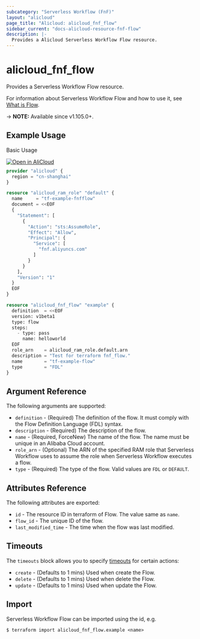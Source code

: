 ```yaml
---
subcategory: "Serverless Workflow (FnF)"
layout: "alicloud"
page_title: "Alicloud: alicloud_fnf_flow"
sidebar_current: "docs-alicloud-resource-fnf-flow"
description: |-
  Provides a Alicloud Serverless Workflow Flow resource.
---
```


# alicloud_fnf_flow

Provides a Serverless Workflow Flow resource.

For information about Serverless Workflow Flow and how to use it, see [What is Flow](https://www.alibabacloud.com/help/en/doc-detail/123079.htm).

-> **NOTE:** Available since v1.105.0+.

## Example Usage

Basic Usage

<div style="display: block;margin-bottom: 40px;"><div class="oics-button" style="float: right;position: absolute;margin-bottom: 10px;">
  <a href="https://api.aliyun.com/api-tools/terraform?resource=alicloud_fnf_flow&exampleId=62806fad-3df1-0cba-b739-afb816fac0baf7d6992b&activeTab=example&spm=docs.r.fnf_flow.0.62806fad3d&intl_lang=EN_US" target="_blank">
    <img alt="Open in AliCloud" src="https://img.alicdn.com/imgextra/i1/O1CN01hjjqXv1uYUlY56FyX_!!6000000006049-55-tps-254-36.svg" style="max-height: 44px; max-width: 100%;">
  </a>
</div></div>

```terraform
provider "alicloud" {
  region = "cn-shanghai"
}

resource "alicloud_ram_role" "default" {
  name     = "tf-example-fnfflow"
  document = <<EOF
  {
    "Statement": [
      {
        "Action": "sts:AssumeRole",
        "Effect": "Allow",
        "Principal": {
          "Service": [
            "fnf.aliyuncs.com"
          ]
        }
      }
    ],
    "Version": "1"
  }
  EOF
}

resource "alicloud_fnf_flow" "example" {
  definition  = <<EOF
  version: v1beta1
  type: flow
  steps:
    - type: pass
      name: helloworld
  EOF
  role_arn    = alicloud_ram_role.default.arn
  description = "Test for terraform fnf_flow."
  name        = "tf-example-flow"
  type        = "FDL"
}
```

## Argument Reference

The following arguments are supported:

* `definition` - (Required) The definition of the flow. It must comply with the Flow Definition Language (FDL) syntax.
* `description` - (Required) The description of the flow.
* `name` - (Required, ForceNew) The name of the flow. The name must be unique in an Alibaba Cloud account.
* `role_arn` - (Optional) The ARN of the specified RAM role that Serverless Workflow uses to assume the role when Serverless Workflow executes a flow.
* `type` - (Required) The type of the flow. Valid values are `FDL` or `DEFAULT`.

## Attributes Reference

The following attributes are exported:

* `id` - The resource ID in terraform of Flow. The value same as `name`.
* `flow_id` - The unique ID of the flow.
* `last_modified_time` - The time when the flow was last modified.

## Timeouts

The `timeouts` block allows you to specify [timeouts](https://www.terraform.io/docs/configuration-0-11/resources.html#timeouts) for certain actions:

* `create` - (Defaults to 1 mins) Used when create the Flow.
* `delete` - (Defaults to 1 mins) Used when delete the Flow.
* `update` - (Defaults to 1 mins) Used when update the Flow.

## Import

Serverless Workflow Flow can be imported using the id, e.g.

```shell
$ terraform import alicloud_fnf_flow.example <name>
```
